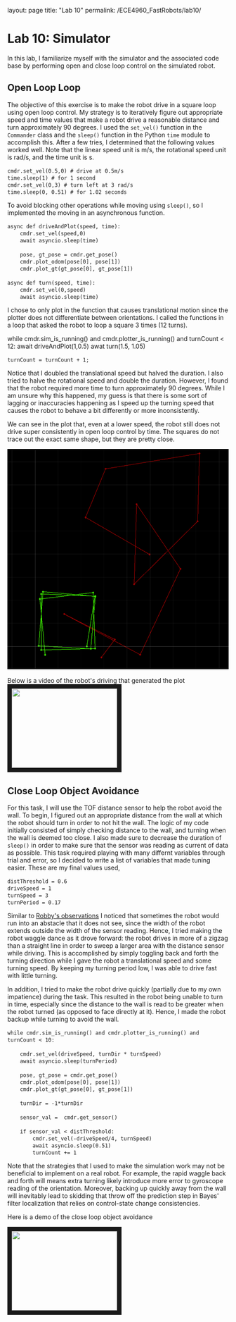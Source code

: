 layout: page
title: "Lab 10"
permalink: /ECE4960_FastRobots/lab10/

# Lab 10: Simulator

In this lab, I familiarize myself with the simulator and the associated code base by performing open and close loop control on the simulated robot.

## Open Loop Loop
The objective of this exercise is to make the robot drive in a square loop using open loop control. My strategy is to iteratively figure out appropriate speed and time values that make a robot drive a reasonable distance and turn approximately 90 degrees. I used the `set_vel()` function in the `Commander` class and the `sleep()` function in the Python `time` module to accomplish this. After a few tries, I determined that the following values worked well. Note that the linear speed unit is m/s, the rotational speed unit is rad/s, and the time unit is s. 

```
cmdr.set_vel(0.5,0) # drive at 0.5m/s
time.sleep(1) # for 1 second
cmdr.set_vel(0,3) # turn left at 3 rad/s
time.sleep(0, 0.51) # for 1.02 seconds
```
To avoid blocking other operations while moving using `sleep()`, so I implemented the moving in an asynchronous function.

```
async def driveAndPlot(speed, time):
    cmdr.set_vel(speed,0)
    await asyncio.sleep(time)
    
    pose, gt_pose = cmdr.get_pose()
    cmdr.plot_odom(pose[0], pose[1])
    cmdr.plot_gt(gt_pose[0], gt_pose[1])

async def turn(speed, time):
    cmdr.set_vel(0,speed)
    await asyncio.sleep(time)
```
I chose to only plot in the function that causes translational motion since the plotter does not differentiate between orientations. I called the functions in a loop that asked the robot to loop a square 3 times (12 turns). 

while cmdr.sim_is_running() and cmdr.plotter_is_running() and turnCount < 12:
    await driveAndPlot(1,0.5)
    awat turn(1.5, 1.05)
    
    turnCount = turnCount + 1;

Notice that I doubled the translational speed but halved the duration. I also tried to halve the rotational speed and double the duration. However, I found that the robot required more time to turn approximately 90 degrees. While I am unsure why this happened, my guess is that there is some sort of lagging or inaccuracies happening as I speed up the turning speed that causes the robot to behave a bit differently or more inconsistently. 

We can see in the plot that, even at a lower speed, the robot still does not drive super consistently in open loop control by time. The squares do not trace out the exact same shape, but they are pretty close.

![Square Plot](assets/img/lab10/squarePlot.PNG)

Below is a video of the robot's driving that generated the plot
<a href="http://www.youtube.com/watch?feature=player_embedded&v=IOvc6t3UyQE" target="_blank"><img src="assets/img/lab11/openLoopDemo_thumbnail.PNG" alt="" width="240" height="180" border="10" /></a>

## Close Loop Object Avoidance
For this task, I will use the TOF distance sensor to help the robot avoid the wall. To begin, I figured out an appropriate distance from the wall at which the robot should turn in order to not hit the wall. The logic of my code initially consisted of simply checking distance to the wall, and turning when the wall is deemed too close. I also made sure to decrease the duration of `sleep()` in order to make sure that the sensor was reading as current of data as possible. This task required playing with many differnt variables through trial and error, so I decided to write a list of variables that made tuning easier. These are my final values used, 

```
distThreshold = 0.6
driveSpeed = 1
turnSpeed = 3
turnPeriod = 0.17
```

Similar to [Robby's observations](https://lh479.github.io/ECE4960/) I noticed that sometimes the robot would run into an abstacle that it does not see, since the width of the robot extends outside the width of the sensor reading. Hence, I tried making the robot waggle dance as it drove forward: the robot drives in more of a zigzag than a straight line in order to sweep a larger area with the distance sensor while driving. This is accomplished by simply toggling back and forth the turning direction while I gave the robot a translational speed and some turning speed. By keeping my turning period low, I was able to drive fast with little turning. 

In addition, I tried to make the robot drive quickly (partially due to my own impatience) during the task. This resulted in the robot being unable to turn in time, especially since the distance to the wall is read to be greater when the robot turned (as opposed to face directly at it). Hence, I made the robot backup while turning to avoid the wall.

```
while cmdr.sim_is_running() and cmdr.plotter_is_running() and turnCount < 10:
        
    cmdr.set_vel(driveSpeed, turnDir * turnSpeed)
    await asyncio.sleep(turnPeriod)
    
    pose, gt_pose = cmdr.get_pose()
    cmdr.plot_odom(pose[0], pose[1])
    cmdr.plot_gt(gt_pose[0], gt_pose[1])
    
    turnDir = -1*turnDir
    
    sensor_val =  cmdr.get_sensor()
    
    if sensor_val < distThreshold: 
        cmdr.set_vel(-driveSpeed/4, turnSpeed)   
        await asyncio.sleep(0.51)
        turnCount += 1
```

Note that the strategies that I used to make the simulation work may not be beneficial to implement on a real robot. For example, the rapid waggle back and forth will means extra turning likely introduce more error to gyroscope reading of the orientation. Moreover, backing up quickly away from the wall will inevitably lead to skidding that throw off the prediction step in Bayes' filter localization that relies on control-state change consistencies. 

Here is a demo of the close loop object avoidance

<a href="http://www.youtube.com/watch?feature=player_embedded&v=_kVfG0nS_Yw" target="_blank"><img src="assets/img/lab11/closeLoopDemo_thumbnail.PNG" alt="" width="240" height="180" border="10" /></a>

